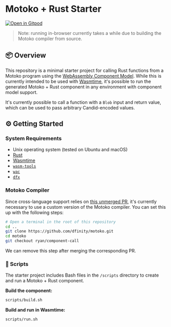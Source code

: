 # Motoko + Rust Starter

[![Open in Gitpod](https://gitpod.io/button/open-in-gitpod.svg)](https://gitpod.io/#https://github.com/rvanasa/motoko-rust-starter)

> Note: running in-browser currently takes a while due to building the Motoko compiler from source.

## 📦 Overview

This repository is a minimal starter project for calling Rust functions from a Motoko program using the [WebAssembly Component Model](https://component-model.bytecodealliance.org/). While this is currently intended to be used with [Wasmtime](https://github.com/bytecodealliance/wasmtime#readme), it's possible to run the generated Motoko + Rust component in any environment with component model support. 

It's currently possible to call a function with a `Blob` input and return value, which can be used to pass arbitrary Candid-encoded values. 

## ⚙️ Getting Started

### System Requirements

* Unix operating system (tested on Ubuntu and macOS)
* [Rust](https://www.rust-lang.org/)
* [Wasmtime](https://github.com/bytecodealliance/wasmtime#readme)
* [`wasm-tools`](https://github.com/bytecodealliance/wasm-tools#readme)
* [`wac`](https://github.com/bytecodealliance/wac#readme)
* [`dfx`](https://support.dfinity.org/hc/en-us/articles/10552713577364-How-do-I-install-dfx)

### Motoko Compiler

Since cross-language support relies on [this unmerged PR](https://github.com/dfinity/motoko/pull/4580), it's currently necessary to use a custom version of the Motoko compiler. You can set this up with the following steps:

```sh
# Open a terminal in the root of this repository
cd ..
git clone https://github.com/dfinity/motoko.git
cd motoko
git checkout ryan/component-call
```

We can remove this step after merging the corresponding PR.

### 📜 Scripts

The starter project includes Bash files in the `/scripts` directory to create and run a Motoko + Rust component.

**Build the component:**

```sh
scripts/build.sh
```

**Build and run in Wasmtime:**

```sh
scripts/run.sh
```

